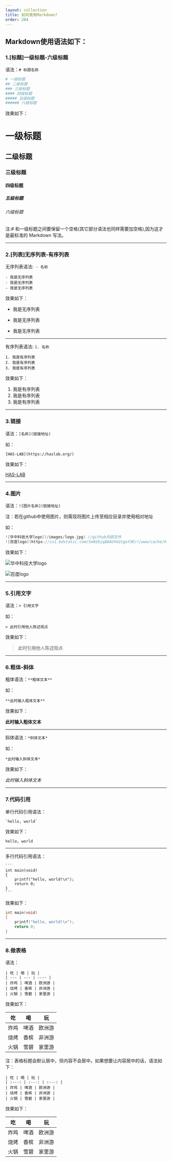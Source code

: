 ```yaml
---
layout: collection
title: 如何使用Markdown?
order: 204
---
```


## Markdown使用语法如下：

### 1.[标题]一级标题-六级标题

语法：`# 标题名称`

```bash
# 一级标题
## 二级标题
### 三级标题
#### 四级标题
##### 五级标题
###### 六级标题
```

效果如下：

# 一级标题

## 二级标题

### 三级标题

#### 四级标题

##### 五级标题

###### 六级标题

注:# 和一级标题之间要保留一个空格(其它部分语法也同样需要加空格),因为这才是最标准的 Markdown 写法。

---

### 2.[列表]无序列表-有序列表

无序列表语法:` - 名称`

```undefined
- 我是无序列表
- 我是无序列表
- 我是无序列表
```

效果如下：

- 我是无序列表

- 我是无序列表

- 我是无序列表

---

有序列表语法: `1. 名称`

```undefined
1. 我是有序列表
2. 我是有序列表
3. 我是有序列表
```

效果如下：

1. 我是有序列表
2. 我是有序列表
3. 我是有序列表

---

### 3.链接

语法：`[名称](链接地址)`

如：

```
[HAS-LAB](https://haslab.org/)
```

效果如下：

[HAS-LAB](https://haslab.org)

---

### 4.图片

语法：`![图片名称](链接地址)`

注：若在github中使用图片，则需现将图片上传至相应目录并使用相对地址

如：

```cpp
![华中科技大学logo](/images/logo.jpg)	//github内部文件
![百度logo](https://ss1.bdstatic.com/5eN1bjq8AAUYm2zgoY3K/r/www/cache/holiday/habo/res/doodle/11.png) //网页资源文件
```

效果如下：

![华中科技大学logo](/images/logo.jpg)

![百度logo](https://ss1.bdstatic.com/5eN1bjq8AAUYm2zgoY3K/r/www/cache/holiday/habo/res/doodle/11.png)

---

### 5.引用文字

语法：`> 引用文字`

如：

```
> 此时引用他人陈述观点
```

效果如下：

> 此时引用他人陈述观点

---

### 6.粗体-斜体

粗体语法：```**粗体文本**```

如：

```
**此时输入粗体文本**
```

效果如下：

**此时输入粗体文本**

---

斜体语法：`*斜体文本*`

如：

```
*此时输入斜体文本*
```

效果如下：

*此时输入斜体文本*

---

### 7.代码引用

单行代码引用语法：

```
`hello, world`
```

效果如下：

`hello, world`

---

多行代码引用语法：

```
​```
int main(void)
{
	printf("hello, world!\n");
	return 0;
}
​```
```

效果如下：

```c++
int main(void)
{
	printf("hello, world!\n");
	return 0;
}
```

---

### 8.做表格

语法：

```
| 吃 | 喝 | 玩 |
| --- | --- | ---- |
| 炸鸡 | 啤酒 | 欧洲游 |
| 烧烤 | 香槟 | 非洲游 |
| 火锅 | 雪碧 | 家里游 |
```

效果如下：

| 吃   | 喝   | 玩     |
| ---- | ---- | ------ |
| 炸鸡 | 啤酒 | 欧洲游 |
| 烧烤 | 香槟 | 非洲游 |
| 火锅 | 雪碧 | 家里游 |

注：表格标题会默认居中，但内容不会居中。如果想要让内容居中的话，语法如下：

```
| 吃 | 喝 | 玩 |
| :---: | :---: | :---: |
| 炸鸡 | 啤酒 | 欧洲游 |
| 烧烤 | 香槟 | 非洲游 |
| 火锅 | 雪碧 | 家里游 |
```

效果如下：

|  吃  |  喝  |   玩   |
| :--: | :--: | :----: |
| 炸鸡 | 啤酒 | 欧洲游 |
| 烧烤 | 香槟 | 非洲游 |
| 火锅 | 雪碧 | 家里游 |

